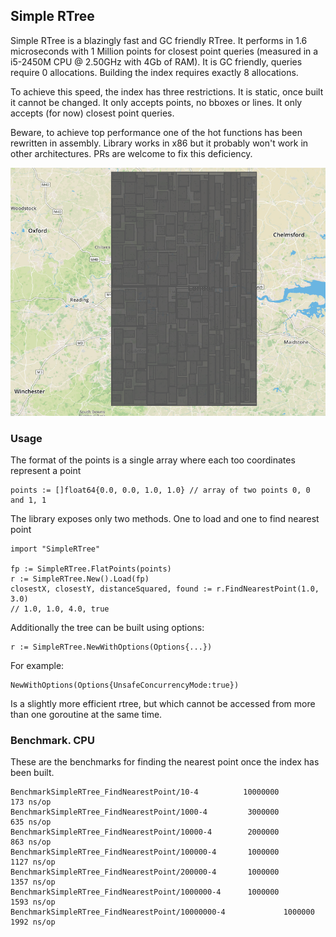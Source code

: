 ## Simple RTree

Simple RTree is a blazingly fast and GC friendly RTree. It performs in 1.6 microseconds with 1 Million points for closest point queries
(measured in a i5-2450M CPU @ 2.50GHz with 4Gb of RAM). It is GC friendly, queries require 0 allocations.
Building the index requires exactly 8 allocations.

To achieve this speed, the index has three restrictions. It is static, once built it cannot be changed.
It only accepts points, no bboxes or lines. It only accepts (for now) closest point queries.

Beware, to achieve top performance one of the hot functions has been rewritten in assembly.
Library works in x86 but it probably won't work in other architectures. PRs are welcome to fix this deficiency.

![Simple Recursive Layout](./example.png?raw=true "Simple Recursive Layout")

### Usage

The format of the points is a single array where each too coordinates represent a point

    points := []float64{0.0, 0.0, 1.0, 1.0} // array of two points 0, 0 and 1, 1

The library exposes only two methods. One to load and one to find nearest point

    import "SimpleRTree"

    fp := SimpleRTree.FlatPoints(points)
    r := SimpleRTree.New().Load(fp)
    closestX, closestY, distanceSquared, found := r.FindNearestPoint(1.0, 3.0)
    // 1.0, 1.0, 4.0, true

Additionally the tree can be built using options:

    r := SimpleRTree.NewWithOptions(Options{...})

For example:

    NewWithOptions(Options{UnsafeConcurrencyMode:true})

Is a slightly more efficient rtree, but which cannot be accessed from more than one goroutine at the same time.

### Benchmark. CPU

These are the benchmarks for finding the nearest point once the index has been built.

    BenchmarkSimpleRTree_FindNearestPoint/10-4      	10000000	       173 ns/op
    BenchmarkSimpleRTree_FindNearestPoint/1000-4    	 3000000	       635 ns/op
    BenchmarkSimpleRTree_FindNearestPoint/10000-4   	 2000000	       863 ns/op
    BenchmarkSimpleRTree_FindNearestPoint/100000-4  	 1000000	      1127 ns/op
    BenchmarkSimpleRTree_FindNearestPoint/200000-4  	 1000000	      1357 ns/op
    BenchmarkSimpleRTree_FindNearestPoint/1000000-4 	 1000000	      1593 ns/op
    BenchmarkSimpleRTree_FindNearestPoint/10000000-4         	 1000000	      1992 ns/op









